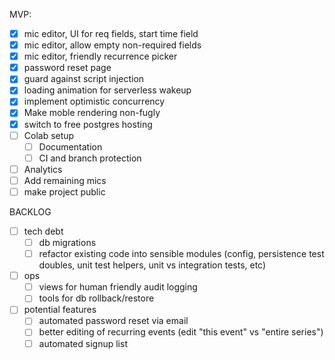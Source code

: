 MVP:
- [X] mic editor, UI for req fields, start time field
- [X] mic editor, allow empty non-required fields
- [X] mic editor, friendly recurrence picker
- [X] password reset page
- [X] guard against script injection
- [X] loading animation for serverless wakeup
- [X] implement optimistic concurrency
- [X] Make moble rendering non-fugly
- [X] switch to free postgres hosting
- [ ] Colab setup
  - [ ] Documentation
  - [ ] CI and branch protection
- [ ] Analytics
- [ ] Add remaining mics
- [ ] make project public

BACKLOG
- [ ] tech debt
  - [ ] db migrations
  - [ ] refactor existing code into sensible modules (config, persistence test doubles, unit test helpers, unit vs integration tests, etc)
- [ ] ops
  - [ ] views for human friendly audit logging
  - [ ] tools for db rollback/restore
- [ ] potential features
  - [ ] automated password reset via email
  - [ ] better editing of recurring events (edit "this event" vs "entire series")
  - [ ] automated signup list
